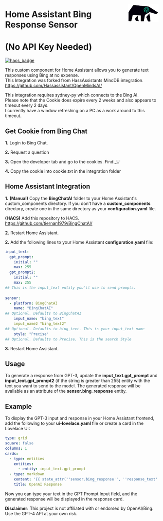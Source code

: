 
<img src="https://github.com/Hassassistant/OpenMindsAI/blob/main/misc/openmindsai.png?raw=true"
     width="20%"
     align="right"
     style="float: right; margin: 10px 0px 20px 20px;" />

# Home Assistant Bing Response Sensor 
# (No API Key Needed)

[![hacs_badge](https://img.shields.io/badge/HACS-Default-orange.svg)](https://github.com/custom-components/hacs)

This custom component for Home Assistant allows you to generate text responses using Bing at no expense.<BR>
This Integration was forked from HassAssistants MindDB integration. https://github.com/Hassassistant/OpenMindsAI/

This integration requires sydney-py which connects to the Bing AI.<BR>
Please note that the Cookie does expire every 2 weeks and also appears to timeout every 2 days.<BR>
I currently have a window refreshing on a PC as a work around to this timeout.<BR>

## Get Cookie from Bing Chat

**1.** Login to Bing Chat.

**2.** Request a question 

**3.** Open the developer tab and go to the cookies. Find _U

**4.** Copy the cookie into cookie.txt in the integration folder


## Home Assistant Integration
**1.** 
**(Manual)** Copy the **BingChatAI** folder to your Home Assistant's custom_components directory. If you don't have a **custom_components** directory, create one in the same directory as your **configuration.yaml** file.

**(HACS)** Add this repository to HACS. https://github.com/tiernan1979/BingChatAI/

**2.** Restart Home Assistant.

**2.** Add the following lines to your Home Assistant **configuration.yaml** file:

```yaml
input_text:
  gpt_prompt:
    initial: ""
    max: 255
  gpt_prompt2:
    initial: ""
    max: 255
## This is the input_text entity you'll use to send prompts.

sensor:
  - platform: BingChatAI
    name: "BingChatAI"
## Optional. Defaults to BingChatAI
    input_name: "bing_text"
    input_name2 "bing_text2"
## Optional. Defaults to bing_text. This is your input_text name
    style: "Precise"
## Optional. Defaults to Precise. This is the search Style
```
**3.** Restart Home Assistant.

## Usage
To generate a response from GPT-3, update the **input_text.gpt_prompt** and **input_text.gpt_prompt2** (if the string is greater than 255) entity with the text you want to send to the model. The generated response will be available as an attribute of the **sensor.bing_response** entity.

## Example
To display the GPT-3 input and response in your Home Assistant frontend, add the following to your **ui-lovelace.yaml** file or create a card in the Lovelace UI:

```yaml
type: grid
square: false
columns: 1
cards:
  - type: entities
    entities:
      - entity: input_text.gpt_prompt
  - type: markdown
    content: '{{ state_attr(''sensor.bing_response'', ''response_text'') }}'
    title: OpenAI Response
```
Now you can type your text in the GPT Prompt Input field, and the generated response will be displayed in the response card.

**Disclaimer:** This project is not affiliated with or endorsed by OpenAI/Bing. Use the GPT-4 API at your own risk.
